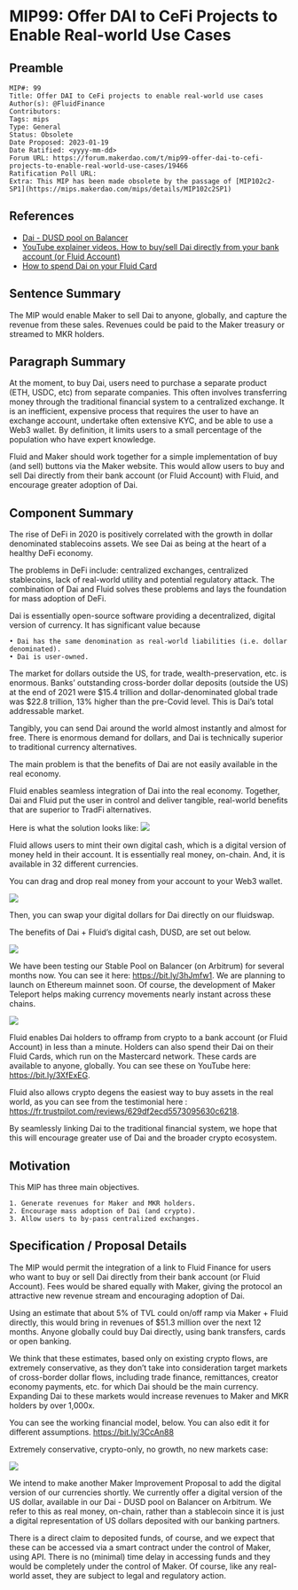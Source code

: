 # MIP99: Offer DAI to CeFi Projects to Enable Real-world Use Cases

## Preamble

```
MIP#: 99
Title: Offer DAI to CeFi projects to enable real-world use cases
Author(s): @FluidFinance
Contributors:
Tags: mips
Type: General
Status: Obsolete
Date Proposed: 2023-01-19
Date Ratified: <yyyy-mm-dd>
Forum URL: https://forum.makerdao.com/t/mip99-offer-dai-to-cefi-projects-to-enable-real-world-use-cases/19466
Ratification Poll URL:
Extra: This MIP has been made obsolete by the passage of [MIP102c2-SP1](https://mips.makerdao.com/mips/details/MIP102c2SP1)
```

## References

- [Dai - DUSD pool on Balancer](https://app.balancer.fi/#/arbitrum/pool/0xd89746affa5483627a87e55713ec1905114394950002000000000000000000bf)
- [YouTube explainer videos. How to buy/sell Dai directly from your bank account (or Fluid Account)](https://www.youtube.com/watch?v=-J2FGVZox40)
- [How to spend Dai on your Fluid Card](https://www.youtube.com/watch?v=xKxgGeLrNQQ)

## Sentence Summary

The MIP would enable Maker to sell Dai to anyone, globally, and capture the revenue from these sales. Revenues could be paid to the Maker treasury or streamed to MKR holders.

## Paragraph Summary

At the moment, to buy Dai, users need to purchase a separate product (ETH, USDC, etc) from separate companies. This often involves transferring money through the traditional financial system to a centralized exchange. It is an inefficient, expensive process that requires the user to have an exchange account, undertake often extensive KYC, and be able to use a Web3 wallet. By definition, it limits users to a small percentage of the population who have expert knowledge.

Fluid and Maker should work together for a simple implementation of buy (and sell) buttons via the Maker website. This would allow users to buy and sell Dai directly from their bank account (or Fluid Account) with Fluid, and encourage greater adoption of Dai.

## Component Summary

The rise of DeFi in 2020 is positively correlated with the growth in dollar denominated stablecoins assets. We see Dai as being at the heart of a healthy DeFi economy.

The problems in DeFi include: centralized exchanges, centralized stablecoins, lack of real-world utility and potential regulatory attack. The combination of Dai and Fluid solves these problems and lays the foundation for mass adoption of DeFi.

Dai is essentially open-source software providing a decentralized, digital version of currency. It has significant value because

    • Dai has the same denomination as real-world liabilities (i.e. dollar denominated).
    • Dai is user-owned.

The market for dollars outside the US, for trade, wealth-preservation, etc. is enormous. Banks’ outstanding cross-border dollar deposits (outside the US) at the end of 2021 were $15.4 trillion and dollar-denominated global trade was $22.8 trillion, 13% higher than the pre-Covid level. This is Dai’s total addressable market.  

Tangibly, you can send Dai around the world almost instantly and almost for free. There is enormous demand for dollars, and Dai is technically superior to traditional currency alternatives.

The main problem is that the benefits of Dai are not easily available in the real economy.

Fluid enables seamless integration of Dai into the real economy. Together, Dai and Fluid put the user in control and deliver tangible, real-world benefits that are superior to TradFi alternatives.

Here is what the solution looks like:
![](https://github.com/makerdao/mips/blob/master/MIP99/fluid.jpeg)


Fluid allows users to mint their own digital cash, which is a digital version of money held in their account. It is essentially real money, on-chain. And, it is available in 32 different currencies.

 You can drag and drop real money from your account to your Web3 wallet.

![](https://github.com/makerdao/mips/blob/master/MIP99/draganddrop.jpeg)

Then, you can swap your digital dollars for Dai directly on our fluidswap.

The benefits of Dai + Fluid’s digital cash, DUSD, are set out below.

![](https://github.com/makerdao/mips/blob/master/MIP99/dusdai.jpeg)



We have been testing our Stable Pool on Balancer (on Arbitrum) for several months now. You can see it here: https://bit.ly/3hJmfw1. We are planning to launch on Ethereum mainnet soon. Of course, the development of Maker Teleport helps making currency movements nearly instant across these chains.

![](https://github.com/makerdao/mips/blob/master/MIP99/stablepool.jpeg)


Fluid enables Dai holders to offramp from crypto to a bank account (or Fluid Account) in less than a minute.
Holders can also spend their Dai on their Fluid Cards, which run on the Mastercard network. These cards are available to anyone, globally.
You can see these on YouTube here: https://bit.ly/3XfExEG.

Fluid also allows crypto degens the easiest way to buy assets in the real world, as you can see from the testimonial here : https://fr.trustpilot.com/reviews/629df2ecd5573095630c6218.


By seamlessly linking Dai to the traditional financial system, we hope that this will encourage greater use of Dai and the broader crypto ecosystem.

## Motivation

This MIP has three main objectives.

    1. Generate revenues for Maker and MKR holders.
    2. Encourage mass adoption of Dai (and crypto).
    3. Allow users to by-pass centralized exchanges.

## Specification / Proposal Details

The MIP would permit the integration of a link to Fluid Finance for users who want to buy or sell Dai directly from their bank account (or Fluid Account). Fees would be shared equally with Maker, giving the protocol an attractive new revenue stream and encouraging adoption of Dai.

Using an estimate that about 5% of TVL could on/off ramp via Maker + Fluid directly, this would bring in revenues of $51.3 million over the next 12 months. Anyone globally could buy Dai directly, using bank transfers, cards or open banking.

We think that these estimates, based only on existing crypto flows, are extremely conservative, as they don’t take into consideration target markets of cross-border dollar flows, including trade finance, remittances, creator economy payments, etc. for which Dai should be the main currency. Expanding Dai to these markets would increase revenues to Maker and MKR holders by over 1,000x.

You can see the working financial model, below. You can also edit it for different assumptions.
https://bit.ly/3CcAn88

Extremely conservative, crypto-only, no growth, no new markets case:

![](https://github.com/makerdao/mips/blob/master/MIP99/totalrevenue.jpeg)

We intend to make another Maker Improvement Proposal to add the digital version of our currencies shortly.
We currently offer a digital version of the US dollar, available in our Dai - DUSD pool on Balancer on Arbitrum. We refer to this as real money, on-chain, rather than a stablecoin since it is just a digital representation of US dollars deposited with our banking partners. 

There is a direct claim to deposited funds, of course, and we expect that these can be accessed via a smart contract under the control of Maker, using API.
There is no (minimal) time delay in accessing funds and they would be completely under the control of Maker. Of course, like any real-world asset, they are subject to legal and regulatory action.
